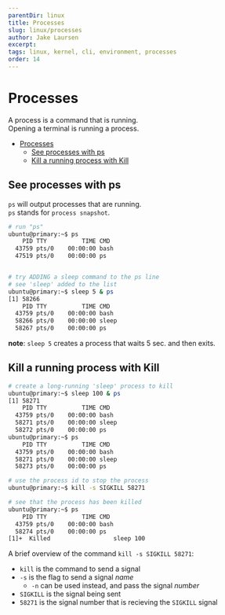 ```yaml
---
parentDir: linux
title: Processes
slug: linux/processes
author: Jake Laursen
excerpt: 
tags: linux, kernel, cli, environment, processes
order: 14
---
```


# Processes
A process is a command that is running.  
Opening a terminal is running a process.  

- [Processes](#processes)
  - [See processes with ps](#see-processes-with-ps)
  - [Kill a running process with Kill](#kill-a-running-process-with-kill)

## See processes with ps
`ps` will output processes that are running.  
`ps` stands for `process snapshot`.  

```bash
# run "ps"
ubuntu@primary:~$ ps
    PID TTY          TIME CMD
  43759 pts/0    00:00:00 bash
  47519 pts/0    00:00:00 ps


# try ADDING a sleep command to the ps line
# see 'sleep' added to the list
ubuntu@primary:~$ sleep 5 & ps
[1] 58266
    PID TTY          TIME CMD
  43759 pts/0    00:00:00 bash
  58266 pts/0    00:00:00 sleep
  58267 pts/0    00:00:00 ps
```
**note**: `sleep 5` creates a process that waits 5 sec. and then exits.  

## Kill a running process with Kill
```bash
# create a long-running 'sleep' process to kill
ubuntu@primary:~$ sleep 100 & ps
[1] 58271
    PID TTY          TIME CMD
  43759 pts/0    00:00:00 bash
  58271 pts/0    00:00:00 sleep
  58272 pts/0    00:00:00 ps
ubuntu@primary:~$ ps
    PID TTY          TIME CMD
  43759 pts/0    00:00:00 bash
  58271 pts/0    00:00:00 sleep
  58273 pts/0    00:00:00 ps

# use the process id to stop the process
ubuntu@primary:~$ kill -s SIGKILL 58271

# see that the process has been killed
ubuntu@primary:~$ ps
    PID TTY          TIME CMD
  43759 pts/0    00:00:00 bash
  58274 pts/0    00:00:00 ps
[1]+  Killed                  sleep 100
```
A brief overview of the command `kill -s SIGKILL 58271`:
- `kill` is the command to send a signal
- `-s` is the flag to send a signal _name_
  - `-n` can be used instead, and pass the signal _number_
- `SIGKILL` is the signal being sent 
- `58271` is the signal number that is recieving the `SIGKILL` signal